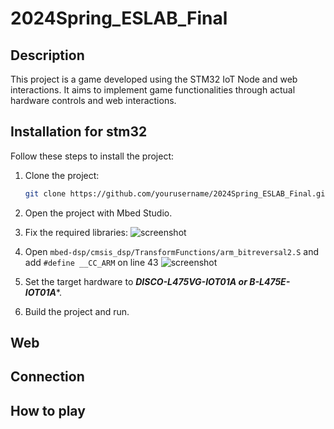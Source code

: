 # 2024Spring_ESLAB_Final

## Description

This project is a game developed using the STM32 IoT Node and web interactions. It aims to implement game functionalities through actual hardware controls and web interactions.

## Installation for stm32

Follow these steps to install the project:

1. Clone the project:

   ```bash
   git clone https://github.com/yourusername/2024Spring_ESLAB_Final.git

2. Open the project with Mbed Studio.
3. Fix the required libraries:
   ![screenshot](/img/img02.png)
4. Open `mbed-dsp/cmsis_dsp/TransformFunctions/arm_bitreversal2.S` and add `#define __CC_ARM` on line 43
   ![screenshot](/img/img01.png)
5. Set the target hardware to ***DISCO-L475VG-IOT01A or B-L475E-IOT01A****.
6. Build the project and run.

## Web

## Connection

## How to play
